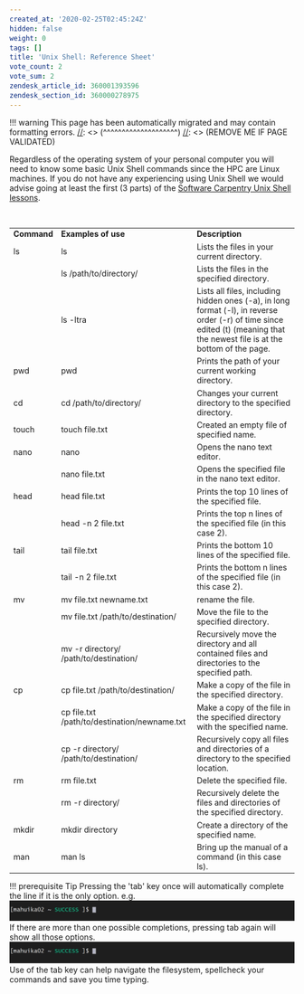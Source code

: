 ```yaml
---
created_at: '2020-02-25T02:45:24Z'
hidden: false
weight: 0
tags: []
title: 'Unix Shell: Reference Sheet'
vote_count: 2
vote_sum: 2
zendesk_article_id: 360001393596
zendesk_section_id: 360000278975
---
```




[//]: <> (REMOVE ME IF PAGE VALIDATED)
[//]: <> (vvvvvvvvvvvvvvvvvvvv)
!!! warning
    This page has been automatically migrated and may contain formatting errors.
[//]: <> (^^^^^^^^^^^^^^^^^^^^)
[//]: <> (REMOVE ME IF PAGE VALIDATED)

Regardless of the operating system of your personal computer you will
need to know some basic Unix Shell commands since the HPC are Linux
machines. If you do not have any experiencing using Unix Shell we would
advise going at least the first (3 parts) of the [Software Carpentry
Unix Shell lessons](http://swcarpentry.github.io/shell-novice/).

 

|             |                                              |                                                                                                                                                                              |
|-------------|----------------------------------------------|------------------------------------------------------------------------------------------------------------------------------------------------------------------------------|
| **Command** | **Examples of use**                          | **Description**                                                                                                                                                              |
| ls          | ls                                           | Lists the files in your current directory.                                                                                                                                   |
|             | ls /path/to/directory/                       | Lists the files in the specified directory.                                                                                                                                  |
|             | ls -ltra                                     | Lists all files, including hidden ones (-a), in long format (-l), in reverse order (-r) of time since edited (t) (meaning that the newest file is at the bottom of the page. |
| pwd         | pwd                                          | Prints the path of your current working directory.                                                                                                                           |
| cd          | cd /path/to/directory/                       | Changes your current directory to the specified directory.                                                                                                                   |
| touch       | touch file.txt                               | Created an empty file of specified name.                                                                                                                                     |
| nano        | nano                                         | Opens the nano text editor.                                                                                                                                                  |
|             | nano file.txt                                | Opens the specified file in the nano text editor.                                                                                                                            |
| head        | head file.txt                                | Prints the top 10 lines of the specified file.                                                                                                                               |
|             | head -n 2 file.txt                           | Prints the top n lines of the specified file (in this case 2).                                                                                                               |
| tail        | tail file.txt                                | Prints the bottom 10 lines of the specified file.                                                                                                                            |
|             | tail -n 2 file.txt                           | Prints the bottom n lines of the specified file (in this case 2).                                                                                                            |
| mv          | mv file.txt newname.txt                      | rename the file.                                                                                                                                                             |
|             | mv file.txt /path/to/destination/            | Move the file to the specified directory.                                                                                                                                    |
|             | mv -r directory/ /path/to/destination/       | Recursively move the directory and all contained files and directories to the specified path.                                                                                |
| cp          | cp file.txt /path/to/destination/            | Make a copy of the file in the specified directory.                                                                                                                          |
|             | cp file.txt /path/to/destination/newname.txt | Make a copy of the file in the specified directory with the specified name.                                                                                                  |
|             | cp -r directory/ /path/to/destination/       | Recursively copy all files and directories of a directory to the specified location.                                                                                         |
| rm          | rm file.txt                                  | Delete the specified file.                                                                                                                                                   |
|             | rm -r directory/                             | Recursively delete the files and directories of the specified directory.                                                                                                     |
| mkdir       | mkdir directory                              | Create a directory of the specified name.                                                                                                                                    |
| man         | man ls                                       | Bring up the manual of a command (in this case ls).                                                                                                                          |
!!! prerequisite Tip
     Pressing the 'tab' key once will automatically complete the line if it
     is the only option. e.g. 
     ![complete1.gif](../../assets/images/Unix_Shell-Reference_Sheet.gif)
     If there are more than one possible completions, pressing tab again
     will show all those options.
     ![complete2.gif](../../assets/images/Unix_Shell-Reference_Sheet_0.gif)
     Use of the tab key can help navigate the filesystem, spellcheck your
     commands and save you time typing.